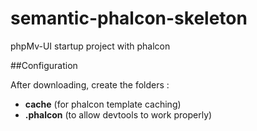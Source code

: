 # semantic-phalcon-skeleton
phpMv-UI startup project with phalcon


##Configuration

After downloading, create the folders :
  - **cache** (for phalcon template caching)
  - **.phalcon** (to allow devtools to work properly)
